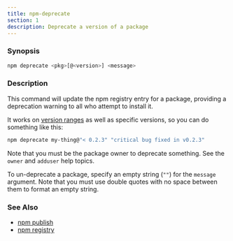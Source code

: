 ```yaml
---
title: npm-deprecate
section: 1
description: Deprecate a version of a package
---
```


### Synopsis
```bash
npm deprecate <pkg>[@<version>] <message>
```

### Description

This command will update the npm registry entry for a package, providing
a deprecation warning to all who attempt to install it.

It works on [version ranges](https://semver.npmjs.com/) as well as specific 
versions, so you can do something like this:
```bash
npm deprecate my-thing@"< 0.2.3" "critical bug fixed in v0.2.3"
```

Note that you must be the package owner to deprecate something.  See the
`owner` and `adduser` help topics.

To un-deprecate a package, specify an empty string (`""`) for the `message` 
argument. Note that you must use double quotes with no space between them to 
format an empty string.

### See Also

* [npm publish](/commands/npm-publish)
* [npm registry](/using-npm/registry)
